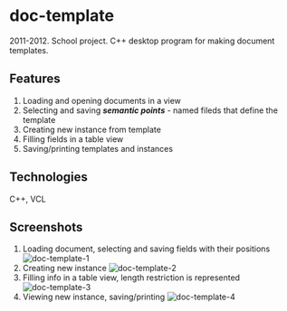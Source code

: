 # doc-template
2011-2012. School project. C++ desktop program for making document templates.
## Features
1. Loading and opening documents in a view
2. Selecting and saving ***semantic points*** - named fileds that define the template
3. Creating new instance from template
4. Filling fields in a table view
5. Saving/printing templates and instances
## Technologies
C++, VCL
## Screenshots
1. Loading document, selecting and saving fields with their positions
![doc-template-1](https://user-images.githubusercontent.com/6568251/167865773-72d69610-cf39-4e5e-979c-9e1a62cda6d3.png)
2. Creating new instance
![doc-template-2](https://user-images.githubusercontent.com/6568251/167866466-5a8c613a-a8da-4595-b5c5-b3ff97bba35b.png)
3. Filling info in a table view, length restriction is represented
![doc-template-3](https://user-images.githubusercontent.com/6568251/167866805-992b94e9-a24c-4847-84cd-c3f2122e5692.png)
4. Viewing new instance, saving/printing
![doc-template-4](https://user-images.githubusercontent.com/6568251/167866960-d9268e9e-ec3b-48a6-89db-e6cf6723bcd9.png)
